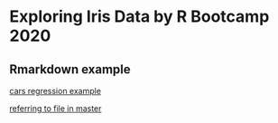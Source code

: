 # Exploring Iris Data by R Bootcamp 2020

## Rmarkdown example
[cars regression example](markdown_example.md)

[referring to file in master](../Iris-repo/markdown_example.html)
